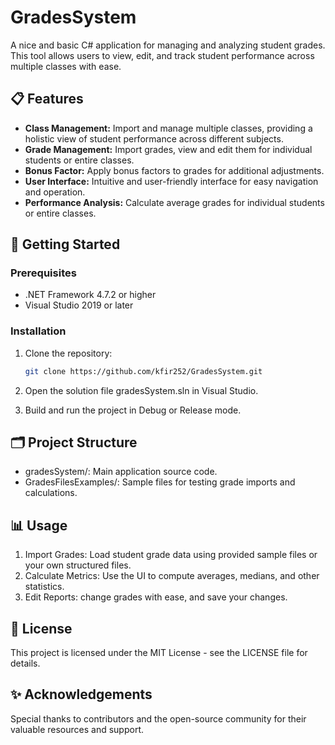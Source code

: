 # GradesSystem

A nice and basic C# application for managing and analyzing student grades.
This tool allows users to view, edit, and track student performance across multiple classes with ease.

## 📋 Features
- **Class Management:** Import and manage multiple classes, providing a holistic view of student performance across different subjects.
- **Grade Management:** Import grades, view and edit them for individual students or entire classes.
- **Bonus Factor:** Apply bonus factors to grades for additional adjustments.
- **User Interface:** Intuitive and user-friendly interface for easy navigation and operation.
- **Performance Analysis:** Calculate average grades for individual students or entire classes.

## 🚀 Getting Started

### Prerequisites
- .NET Framework 4.7.2 or higher
- Visual Studio 2019 or later

### Installation
1. Clone the repository:
   ```bash
   git clone https://github.com/kfir252/GradesSystem.git
2. Open the solution file gradesSystem.sln in Visual Studio.

3. Build and run the project in Debug or Release mode.

## 🗂️ Project Structure
- gradesSystem/: Main application source code.
- GradesFilesExamples/: Sample files for testing grade imports and calculations.

## 📊 Usage
1. Import Grades: Load student grade data using provided sample files or your own structured files.
2. Calculate Metrics: Use the UI to compute averages, medians, and other statistics.
3. Edit Reports: change grades with ease, and save your changes.

## 📄 License
This project is licensed under the MIT License - see the LICENSE file for details.

## ✨ Acknowledgements
Special thanks to contributors and the open-source community for their valuable resources and support.
